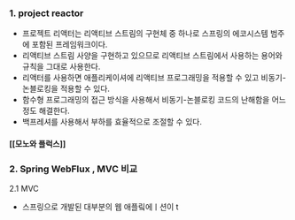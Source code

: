 
### 1. project reactor

- 프로젝트 리액터는 리액티브 스트림의 구현체 중 하나로 스프링의 에코시스템 범주에 포함된 프레임워크이다.
- 리액티브 스트림 사양을 구현하고 있으므로 리액티브 스트림에서 사용하는 용어와 규칙을 그대로 사용한다.
- 리액터를 사용하면 애플리케이셔에 리액티브 프로그래밍을 적용할 수 있고 비동기-논블로킹을 적용할 수 있다. 
- 함수형 프로그래밍의 접근 방식을 사용해서 비동기-논블로킹 코드의 난해함을 어느정도 해결한다.
- 백프레셔를 사용해서 부하를 효율적으로 조절할 수 있다.


#### [[모노와 플럭스]]


### 2. Spring WebFlux , MVC 비교

2.1 MVC
- 스프링으로 개발된 대부분의 웹 애플맄에ㅣ션이 t